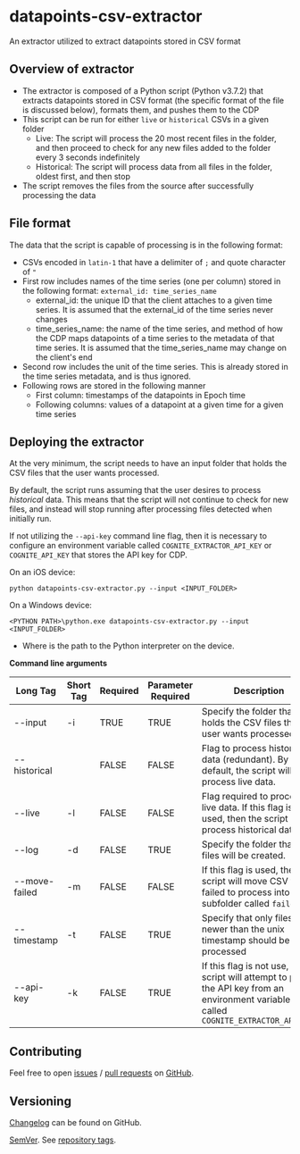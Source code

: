 # datapoints-csv-extractor
An extractor utilized to extract datapoints stored in CSV format

## Overview of extractor
- The extractor is composed of a Python script (Python v3.7.2) that extracts datapoints stored in CSV format (the specific format of the file is discussed below), formats them, and pushes them to the CDP
- This script can be run for either `live` or `historical` CSVs in a given folder
    - Live: The script will process the 20 most recent files in the folder, and then proceed to check for any new files added to the folder every 3 seconds indefinitely
    - Historical: The script will process data from all files in the folder, oldest first, and then stop
- The script removes the files from the source after successfully processing the data

## File format
The data that the script is capable of processing is in the following format:
- CSVs encoded in `latin-1` that have a delimiter of `;` and quote character of `"`
- First row includes names of the time series (one per column) stored in the following format: `external_id: time_series_name`
    - external_id: the unique ID that the client attaches to a given time series. It is assumed that the external_id of the time series never changes
    - time_series_name: the name of the time series, and method of how the CDP maps datapoints of a time series to the metadata of that time series. It is assumed that the time_series_name may change on the client's end
- Second row includes the unit of the time series. This is already stored in the time series metadata, and is thus ignored.
- Following rows are stored in the following manner
    - First column: timestamps of the datapoints in Epoch time
    - Following columns: values of a datapoint at a given time for a given time series

## Deploying the extractor
At the very minimum, the script needs to have an input folder that holds the CSV files that the user wants processed.

By default, the script runs assuming that the user desires to process *historical* data. This means that the script will not continue to check for new files, and instead will stop running after processing files detected when initially run.

If not utilizing the `--api-key` command line flag, then it is necessary to configure an environment variable called `COGNITE_EXTRACTOR_API_KEY` or `COGNITE_API_KEY` that stores the API key for CDP.

On an iOS device:
```
python datapoints-csv-extractor.py --input <INPUT_FOLDER>
```

On a Windows device:
```
<PYTHON PATH>\python.exe datapoints-csv-extractor.py --input <INPUT_FOLDER>
```
- Where <PYTHON PATH> is the path to the Python interpreter on the device. 

**Command line arguments**

| Long Tag | Short Tag | Required | Parameter Required | Description |
| ----------- | -----------| -----------| ----------- | ----------- |
| --input | -i | TRUE | TRUE | Specify the folder that holds the CSV files that the user wants processed. |
| --historical |  | FALSE | FALSE | Flag to process historical data (redundant). By default, the script will process live data. |
| --live | -l | FALSE | FALSE |  Flag required to process live data. If this flag is not used, then the script will process historical data. |
| --log | -d | FALSE | TRUE |  Specify the folder that log files will be created. |
| --move-failed | -m | FALSE | FALSE |  If this flag is used, the script will move CSV files failed to process into a subfolder called `failed/` |
| --timestamp | -t | FALSE | TRUE |  Specify that only files newer than the unix timestamp should be processed |
| --api-key | -k | FALSE | TRUE | If this flag is not use, the script will attempt to pull the API key from an environment variable called `COGNITE_EXTRACTOR_API_KEY`|

## Contributing

Feel free to open [issues](https://github.com/cognitedata/datapoints-csv-extractor/issues) / [pull requests](https://github.com/cognitedata/datapoints-csv-extractor/pulls) on [GitHub](https://github.com/cognitedata/datapoints-csv-extractor).

## Versioning

[Changelog](https://github.com/cognitedata/datapoints-csv-extractor/blob/master/CHANGELOG.md) can be found on GitHub.

[SemVer](https://semver.org/). See [repository tags](https://github.com/cognitedata/datapoints-csv-extractor/tags).

